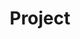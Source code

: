 ---
layout: board
title: Project
permalink: categories/project/
author_profile: false
sidebar:
    nav: "category"
---